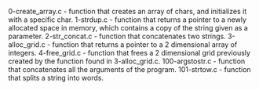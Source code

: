 0-create_array.c - function that creates an array of chars, and initializes it with a specific char.
1-strdup.c - function that returns a pointer to a newly allocated space in memory, which contains a copy of the string given as a parameter.
2-str_concat.c - function that concatenates two strings.
3-alloc_grid.c - function that returns a pointer to a 2 dimensional array of integers.
4-free_grid.c - function that frees a 2 dimensional grid previously created by the function found in 3-alloc_grid.c.
100-argstostr.c - function that concatenates all the arguments of the program.
101-strtow.c - function that splits a string into words.
